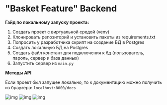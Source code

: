 # "Basket Feature" Backend
**Гайд по локальному запуску проекта:**
1) Создать проект с виртуальной средой (venv)
2) Клонировать репозиторий и установить пакеты из requirements.txt
3) Попросить у разработчика скрипт на создание БД в Postgres
4) Создать локальную БД на Postgres
5) Создать файл констант для подключения к бд (пользователь, пароль, сервер и база данных)
6) Запустить сервер из `main.py`

**Методы API**

Если проект был запущен локально, то к документацию можно получить из браузера: `localhost:8000/docs`

![img](https://sun9-east.userapi.com/sun9-41/s/v1/ig2/nQyQNqwCoa1yUx2rrFYEv6270K4i-_kMkdj5aQEY48dqm95tv3BXoRd8dAu9ZVkZVg2gBrPTkKrj-Q-WMarZ3X4c.jpg?size=457x841&quality=96&type=album)
![img](https://sun9-east.userapi.com/sun9-75/s/v1/ig2/GnmWstbV1RnwaWbktvg4YGOwEOv-YEoP9M5BdQp3o3PSck5emoncym52gI-F3xgFfM6EFG8YlPuwipA2guiWWJ_q.jpg?size=537x840&quality=96&type=album)
![img](https://sun9-east.userapi.com/sun9-42/s/v1/ig2/JVVR6tvWexT5Pzp0qBQP2fWVU1_UqqJYYky-mLNnHLZZuR3g4GDUToECdRLSwtlv38j8EK_eHk7ZKjWMgVc0lH5B.jpg?size=491x793&quality=96&type=album)